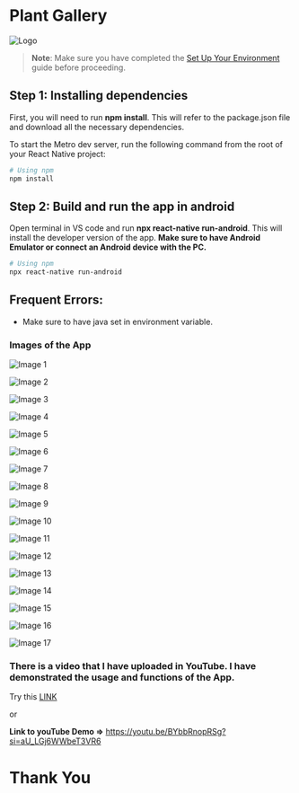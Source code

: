 # Plant Gallery

![Logo](assets/logo.png)

> **Note**: Make sure you have completed the [Set Up Your Environment](https://reactnative.dev/docs/set-up-your-environment) guide before proceeding.

## Step 1: Installing dependencies

First, you will need to run **npm install**. This will refer to the package.json file and download all the necessary dependencies.

To start the Metro dev server, run the following command from the root of your React Native project:

```sh
# Using npm
npm install
```

## Step 2: Build and run the app in android

Open terminal in VS code and run **npx react-native run-android**. This will install the developer version of the app. **Make sure to have Android Emulator or connect an Android device with the PC.**

```sh
# Using npm
npx react-native run-android
```

## Frequent Errors:
- Make sure to have java set in environment variable.


### Images of the App

![Image 1](assets/images/Screenshot_20250209_225734_Gallery.png)


![Image 2](assets/images/Screenshot_20250209_225744_Gallery.png)


![Image 3](assets/images/Screenshot_20250209_225748_Gallery.png)


![Image 4](assets/images/Screenshot_20250209_225758_Gallery.png)


![Image 5](assets/images/Screenshot_20250209_225804_Gallery.png)


![Image 6](assets/images/Screenshot_20250209_225808_Gallery.png)


![Image 7](assets/images/Screenshot_20250209_225810_Gallery.png)


![Image 8](assets/images/Screenshot_20250209_225817_Gallery.png)


![Image 9](assets/images/Screenshot_20250209_225820_Gallery.png)


![Image 10](assets/images/Screenshot_20250209_225853_Gallery.png)


![Image 11](assets/images/Screenshot_20250209_225905_Gallery.png)


![Image 12](assets/images/Screenshot_20250209_225913_Gallery.png)


![Image 13](assets/images/Screenshot_20250209_225918_Gallery.png)


![Image 14](assets/images/Screenshot_20250209_225929_Gallery.png)


![Image 15](assets/images/Screenshot_20250209_225939_Gallery.png)


![Image 16](assets/images/Screenshot_20250209_225953_Gallery.png)


![Image 17](assets/images/Screenshot_20250209_230002_Gallery.png)


### There is a video that I have uploaded in YouTube. I have demonstrated the usage and functions of the App.

Try this [LINK](https://youtu.be/BYbbRnopRSg)

or

**Link to youTube Demo =>** https://youtu.be/BYbbRnopRSg?si=aU_LGj6WWbeT3VR6

# Thank You